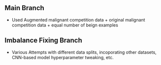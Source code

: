 ## Main Branch
- Used Augmented malignant competition data + original malignant competition data + equal number of beign examples
## Imbalance Fixing Branch
- Various Attempts with different data splits, incoporating other datasets, CNN-based model hyperparameter tweaking, etc.
